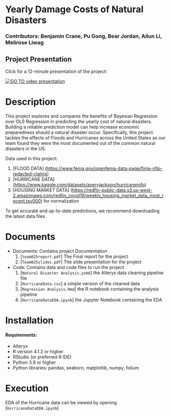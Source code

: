 # Yearly Damage Costs of Natural Disasters
### Contributors: Benjamin Crane, Pu Gong, Bear Jordan, Ailun Li, Melirose Liwag

## Project Presentation
Click for a 12-minute presentation of the project:

[![GO TO video presentation](https://img.youtube.com/vi/odBVL16osb4/1.jpg)](https://www.youtube.com/watch?v=odBVL16osb4)

# Description
This project explores and compares the benefits of Bayesian Regression over OLS Regression in predicting the yearly cost of natural disasters. Building a reliable prediction model can help increase economic preparedness should a natural disaster occur. Specifically, this project tackles the effects of Floods and Hurricanes across the United States as our team found they were the most documented out of the common natural disasters in the US. 

Data used in this project:
1. [FLOOD DATA] (https://www.fema.gov/openfema-data-page/fima-nfip-redacted-claims)
2. [HURRICANE DATA] (https://www.kaggle.com/datasets/averyjackson/hurricaneinfo)
3. [HOUSING MARKET DATA] (https://redfin-public-data.s3.us-west-2.amazonaws.com/redfin_covid19/weekly_housing_market_data_most_recent.tsv000) for normalization

To get accurate and up-to-date predictions, we recommend downloading the latest data files 

# Documents
* Documents: Contains project Documentation
  1. [`team025report.pdf`] The Final report for the project
  2. [`Team025slides.pdf`] The slide presentation for the project
* Code: Contains data and code files to run the project
  1. [`Natural Disaster Analysis.yxmd`] the Alterys data cleaning pipeline file
  2. [`HurricaneData.csv`] a simple version of the cleaned data
  3. [`Regression Analysis.Rmd`] the R notebook containing the analysis pipeline
  4. [`HurricaneDataEDA.ipynb`] the Jupyter Notebook containing the EDA

 # Installation
 #### Requirements:
 - Alteryx
 - R version 4.1.2 or higher 
 - RStudio (or preferred R IDE)
 - Python 3.9 or higher
 - Python libraries: pandas, seaborn, matplotlib, numpy, folium

# Execution
EDA of the Hurricane data can be viewed by opening [`HurricaneDataEDA.ipynb`]
